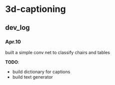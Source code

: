 # 3d-captioning
## dev_log
### Apr.10
built a simple conv net to classify chairs and tables

__TODO__: 
- build dictionary for captions
- build text generator
